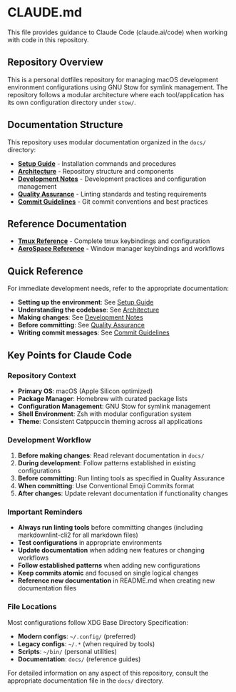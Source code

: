 # CLAUDE.md

This file provides guidance to Claude Code (claude.ai/code) when working
with code in this repository.

## Repository Overview

This is a personal dotfiles repository for managing macOS development
environment configurations using GNU Stow for symlink management. The
repository follows a modular architecture where each tool/application has its
own configuration directory under `stow/`.

## Documentation Structure

This repository uses modular documentation organized in the `docs/` directory:

- **[Setup Guide](docs/setup-guide.md)** - Installation commands and procedures
- **[Architecture](docs/architecture.md)** - Repository structure and components
- **[Development Notes](docs/development-notes.md)** - Development practices
  and configuration management
- **[Quality Assurance](docs/quality-assurance.md)** - Linting standards and
  testing requirements
- **[Commit Guidelines](docs/commit-guidelines.md)** - Git commit conventions
  and best practices

## Reference Documentation

- **[Tmux Reference](docs/tmux-reference.md)** - Complete tmux keybindings
  and configuration
- **[AeroSpace Reference](docs/aerospace-reference.md)** - Window manager
  keybindings and workflows

## Quick Reference

For immediate development needs, refer to the appropriate documentation:

- **Setting up the environment**: See [Setup Guide](docs/setup-guide.md)
- **Understanding the codebase**: See [Architecture](docs/architecture.md)
- **Making changes**: See [Development Notes](docs/development-notes.md)
- **Before committing**: See [Quality Assurance](docs/quality-assurance.md)
- **Writing commit messages**: See [Commit Guidelines](docs/commit-guidelines.md)

## Key Points for Claude Code

### Repository Context

- **Primary OS**: macOS (Apple Silicon optimized)
- **Package Manager**: Homebrew with curated package lists
- **Configuration Management**: GNU Stow for symlink management
- **Shell Environment**: Zsh with modular configuration system
- **Theme**: Consistent Catppuccin theming across all applications

### Development Workflow

1. **Before making changes**: Read relevant documentation in `docs/`
2. **During development**: Follow patterns established in existing configurations
3. **Before committing**: Run linting tools as specified in Quality Assurance
4. **When committing**: Use Conventional Emoji Commits format
5. **After changes**: Update relevant documentation if functionality changes

### Important Reminders

- **Always run linting tools** before committing changes (including markdownlint-cli2 for all markdown files)
- **Test configurations** in appropriate environments
- **Update documentation** when adding new features or changing workflows
- **Follow established patterns** when adding new configurations
- **Keep commits atomic** and focused on single logical changes
- **Reference new documentation** in README.md when creating new documentation files

### File Locations

Most configurations follow XDG Base Directory Specification:

- **Modern configs**: `~/.config/` (preferred)
- **Legacy configs**: `~/.*` (when required by tools)
- **Scripts**: `~/bin/` (personal utilities)
- **Documentation**: `docs/` (reference guides)

For detailed information on any aspect of this repository, consult the
appropriate documentation file in the `docs/` directory.
